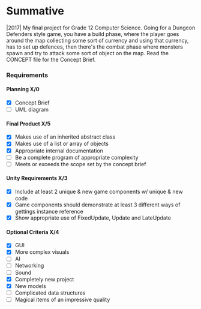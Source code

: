 # Summative
|2017| My final project for Grade 12 Computer Science. Going for a Dungeon Defenders style game, you have a build phase, 
where the player goes around the map collecting some sort of currency and using that currency, has to set up defences, then
there's the combat phase where monsters spawn and try to attack some sort of object on the map. Read the CONCEPT file for the Concept Brief.

### Requirements
#### Planning X/0
- [x] Concept Brief
- [ ] UML diagram 

#### Final Product X/5
- [x] Makes use of an inherited abstract class
- [x] Makes use of a list or array of objects
- [x] Appropriate internal documentation
- [ ] Be a complete program of appropriate complexity
- [ ] Meets or exceeds the scope set by the concept brief

#### Unity Requirements X/3
- [x] Include at least 2 unique & new game components w/ unique & new code
- [x] Game components should demonstrate at least 3 different ways of gettings instance reference
- [x] Show appropriate use of FixedUpdate, Update and LateUpdate

#### Optional Criteria X/4
- [x] GUI
- [x] More complex visuals
- [ ] AI
- [ ] Networking
- [ ] Sound
- [x] Completely new project
- [x] New models
- [ ] Complicated data structures
- [ ] Magical items of an impressive quality
